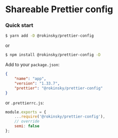 # Shareable Prettier config

### Quick start

```bash
$ yarn add -D @rokinsky/prettier-config
```

or

```bash
$ npm install @rokinsky/prettier-config -D
```

Add to your `package.json`:

```json
{
    "name": "app",
    "version": "1.33.7",
    "prettier": "@rokinsky/prettier-config"
}
```

or `.prettierrc.js`:

```js
module.exports = {
    ...require('@rokinsky/prettier-config'),
    // override
    semi: false
};
```
